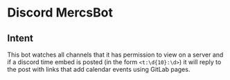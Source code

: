 # Discord MercsBot

## Intent

This bot watches all channels that it has permission to view on a server and if a discord time embed is posted (in the form `<t:\d{10}:\d>`) it will reply to the post with links that add calendar events using GitLab pages.
